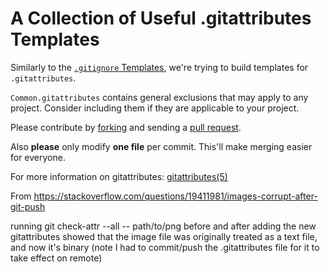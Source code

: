 # A Collection of Useful .gitattributes Templates

Similarly to the [`.gitignore` Templates][gt], we're trying to build 
templates for `.gitattributes`. 

`Common.gitattributes` contains general exclusions that may apply to any project.
Consider including them if they are applicable to your project.

Please contribute by [forking][fk] and sending a [pull request][pr].

Also **please** only modify **one file** per commit. This'll
make merging easier for everyone.

For more information on gitattributes: [gitattributes(5)][g5]

[gt]: https://github.com/github/gitignore
[fk]: http://help.github.com/forking/
[pr]: http://help.github.com/pull-requests/
[g5]: http://schacon.github.com/git/gitattributes.html


From https://stackoverflow.com/questions/19411981/images-corrupt-after-git-push

running git check-attr --all -- path/to/png before and after adding the new gitattributes showed that the image file was originally treated as a text file, and now it's binary (note I had to commit/push the .gitattributes file for it to take effect on remote)
